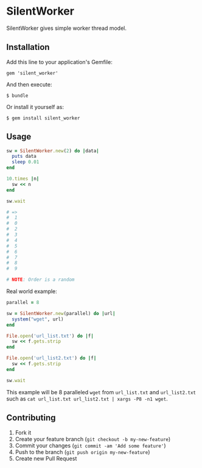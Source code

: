 # SilentWorker

SilentWorker gives simple worker thread model.

## Installation

Add this line to your application's Gemfile:

    gem 'silent_worker'

And then execute:

    $ bundle

Or install it yourself as:

    $ gem install silent_worker

## Usage

```ruby
sw = SilentWorker.new(2) do |data|
  puts data
  sleep 0.01
end

10.times |n|
  sw << n
end

sw.wait

# => 
#  1
#  0
#  2
#  3
#  4
#  5
#  6
#  7
#  8
#  9

# NOTE: Order is a random
```

Real world example:

```ruby
parallel = 8

sw = SilentWorker.new(parallel) do |url|
  system("wget", url)
end

File.open('url_list.txt') do |f|
  sw << f.gets.strip
end

File.open('url_list2.txt') do |f|
  sw << f.gets.strip
end

sw.wait
```

This example will be 8 paralleled `wget` from `url_list.txt` and `url_list2.txt` such as `cat url_list.txt url_list2.txt | xargs -P8 -n1 wget`.

## Contributing

1. Fork it
2. Create your feature branch (`git checkout -b my-new-feature`)
3. Commit your changes (`git commit -am 'Add some feature'`)
4. Push to the branch (`git push origin my-new-feature`)
5. Create new Pull Request
